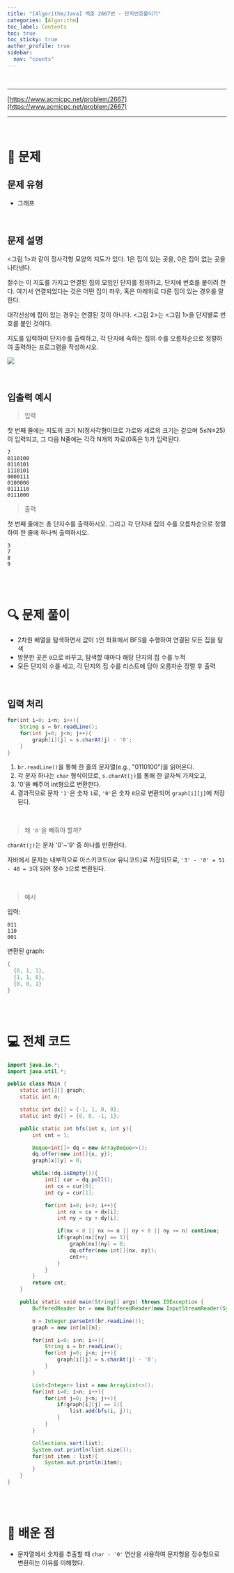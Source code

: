 ```yaml
---
title: "[Algorithm/Java] 백준 2667번 - 단지번호붙이기"
categories: [Algorithm]
toc_label: Contents
toc: true
toc_sticky: true
author_profile: true
sidebar:
  nav: "counts"
---
```


<br>

---

[https://www.acmicpc.net/problem/2667](https://www.acmicpc.net/problem/2667)

---

<br>

# 📌 문제

## 문제 유형

- 그래프

<br>

## 문제 설명

<그림 1>과 같이 정사각형 모양의 지도가 있다. 1은 집이 있는 곳을, 0은 집이 없는 곳을 나타낸다.

철수는 이 지도를 가지고 연결된 집의 모임인 단지를 정의하고, 단지에 번호를 붙이려 한다. 여기서 연결되었다는 것은 어떤 집이 좌우, 혹은 아래위로 다른 집이 있는 경우를 말한다.

대각선상에 집이 있는 경우는 연결된 것이 아니다. <그림 2>는 <그림 1>을 단지별로 번호를 붙인 것이다.

지도를 입력하여 단지수를 출력하고, 각 단지에 속하는 집의 수를 오름차순으로 정렬하여 출력하는 프로그램을 작성하시오.

![](/assets/images/2025/2025-06-28-10-59-08.png)

<br>

## 입출력 예시

> 입력

첫 번째 줄에는 지도의 크기 N(정사각형이므로 가로와 세로의 크기는 같으며 5≤N≤25)이 입력되고, 그 다음 N줄에는 각각 N개의 자료(0혹은 1)가 입력된다.

```
7
0110100
0110101
1110101
0000111
0100000
0111110
0111000
```

> 출력

첫 번째 줄에는 총 단지수를 출력하시오. 그리고 각 단지내 집의 수를 오름차순으로 정렬하여 한 줄에 하나씩 출력하시오.

```
3
7
8
9
```

<br><br>

# 🔍 문제 풀이

- 2차원 배열을 탐색하면서 값이 `1`인 좌표에서 BFS를 수행하여 연결된 모든 집을 탐색
- 방문한 곳은 `0`으로 바꾸고, 탐색할 때마다 해당 단지의 집 수를 누적
- 모든 단지의 수를 세고, 각 단지의 집 수를 리스트에 담아 오름차순 정렬 후 출력

<br>

## 입력 처리

```java
for(int i=0; i<n; i++){
    String s = br.readLine();
    for(int j=0; j<n; j++){
        graph[i][j] = s.charAt(j) - '0';
    }
}
```

1. `br.readLine()`을 통해 한 줄의 문자열(e.g., "0110100")을 읽어온다.
2. 각 문자 하나는 `char` 형식이므로, `s.charAt(j)`를 통해 한 글자씩 가져오고,
3. '0'을 빼주어 int형으로 변환한다.
4. 결과적으로 문자 `'1'`은 숫자 `1`로, `'0'`은 숫자 `0`으로 변환되어 `graph[i][j]`에 저장된다.

<br>

> 왜 `'0'`을 빼줘야 할까?

`charAt(j)`는 문자 '0'~'9' 중 하나를 반환한다.

자바에서 문자는 내부적으로 아스키코드(or 유니코드)로 저장되므로,
`'3' - '0' = 51 - 48 = 3`이 되어 정수 `3`으로 변환된다.

<br>

> 예시

입력:

```
011
110
001
```

변환된 graph:

```java
{
  {0, 1, 1},
  {1, 1, 0},
  {0, 0, 1}
}
```

<br><br>

# 💻 전체 코드

```java
import java.io.*;
import java.util.*;

public class Main {
    static int[][] graph;
    static int n;

    static int dx[] = {-1, 1, 0, 0};
    static int dy[] = {0, 0, -1, 1};

    public static int bfs(int x, int y){
        int cnt = 1;

        Deque<int[]> dq = new ArrayDeque<>();
        dq.offer(new int[]{x, y});
        graph[x][y] = 0;

        while(!dq.isEmpty()){
            int[] cur = dq.poll();
            int cx = cur[0];
            int cy = cur[1];

            for(int i=0; i<4; i++){
                int nx = cx + dx[i];
                int ny = cy + dy[i];

                if(nx < 0 || nx >= n || ny < 0 || ny >= n) continue;
                if(graph[nx][ny] == 1){
                    graph[nx][ny] = 0;
                    dq.offer(new int[]{nx, ny});
                    cnt++;
                }
            }
        }
        return cnt;
    }

    public static void main(String[] args) throws IOException {
        BufferedReader br = new BufferedReader(new InputStreamReader(System.in));

        n = Integer.parseInt(br.readLine());
        graph = new int[n][n];

        for(int i=0; i<n; i++){
            String s = br.readLine();
            for(int j=0; j<n; j++){
                graph[i][j] = s.charAt(j) - '0';
            }
        }

        List<Integer> list = new ArrayList<>();
        for(int i=0; i<n; i++){
            for(int j=0; j<n; j++){
                if(graph[i][j] == 1){
                    list.add(bfs(i, j));
                }
            }
        }

        Collections.sort(list);
        System.out.println(list.size());
        for(int item : list){
            System.out.println(item);
        }
    }
}
```

<br><br>

# 💭 배운 점

- 문자열에서 숫자를 추출할 때 `char - '0'` 연산을 사용하여 문자형을 정수형으로 변환하는 이유를 이해했다.

<br>
